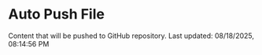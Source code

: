 # Auto Push File

Content that will be pushed to GitHub repository.
Last updated: 08/18/2025, 08:14:56 PM